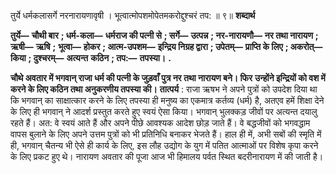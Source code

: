  

तुर्ये धर्मकलासर्गे नरनारायणावृषी । भूत्वात्मोपशमोपेतमकरोद्दुश्चरं तप: ॥ ९॥ **शब्दार्थ** 

**तुर्ये—** **चौथी बार** **; धर्म-कला—** **धर्मराज की पत्नी से** **; सर्गे—** **उत्पन्न** **; नर-नारायणौ—** **नर तथा नारायण** **; ऋषी—** **ऋषि** **;** **भूत्वा—** **होकर** **; आत्म-उपशम—** **इन्द्रिय निग्रह द्वारा** **; उपेतम्—** **प्राप्ति के लिए** **; अकरोत्—** **किया** **; दुश्चरम्—** **अत्यन्त** **कठिन** **; तप:—** **तपस्या।** **.** 

**चौथे अवतार में भगवान् राजा धर्म की पत्नी के जुड़वाँ पुत्र नर तथा नारायण बने। फिर** **उन्होंने इन्द्रियों को वश में करने के लिए कठिन तथा अनुकरणीय तपस्या की।** **तात्पर्य** : राजा ऋषभ ने अपने पुत्रों को उपदेश दिया था कि भगवान् का साक्षात्कार करने के लिए तपस्या ही मनुष्य का एकमात्र कर्तव्य (धर्म) है, अतएव हमें शिक्षा देने के लिए ही भगवान् ने आदर्श प्रस्तुत करते हुए स्वयं ऐसा किया। भगवान् भुलक्कड़ जीवों पर अत्यन्त दयालु रहते हैं। अत: वे स्वयं आते हैं और अपने पीछे आवश्यक आदेश छोड़ जाते हैं। वे बद्धजीवों को भगवद्धाम वापस बुलाने के लिए अपने उत्तम पुत्रों को भी प्रतिनिधि बनाकर भेजते हैं। हाल ही में, अभी सबों की स्मृति में ही, भगवान् चैतन्य भी ऐसे ही कार्य के लिए, इस लौह उद्योग के युग में पतित आत्माओं पर विशेष कृपा करने के लिए प्रकट हुए थे। नारायण अवतार की पूजा आज भी हिमालय पर्वत स्थित बदरीनारायण में की जाती है। 